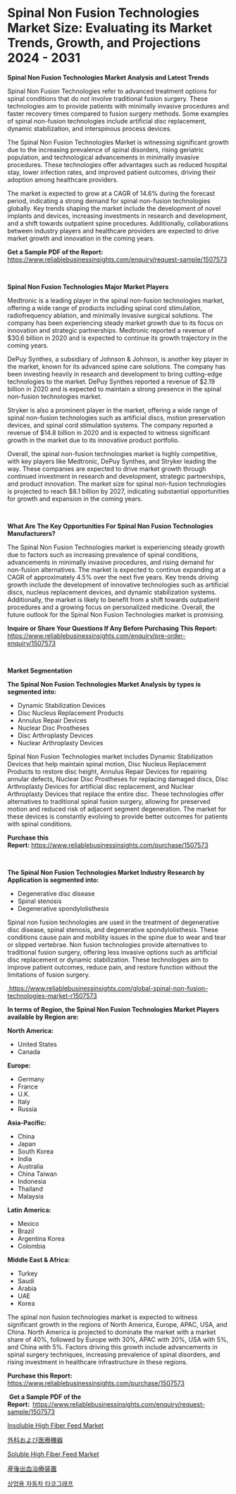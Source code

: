 <p><h1>Spinal Non Fusion Technologies Market Size: Evaluating its Market Trends, Growth, and Projections 2024 - 2031</h1></p><p><strong>Spinal Non Fusion Technologies Market Analysis and Latest Trends</strong></p>
<p><p>Spinal Non Fusion Technologies refer to advanced treatment options for spinal conditions that do not involve traditional fusion surgery. These technologies aim to provide patients with minimally invasive procedures and faster recovery times compared to fusion surgery methods. Some examples of spinal non-fusion technologies include artificial disc replacement, dynamic stabilization, and interspinous process devices.</p><p>The Spinal Non Fusion Technologies Market is witnessing significant growth due to the increasing prevalence of spinal disorders, rising geriatric population, and technological advancements in minimally invasive procedures. These technologies offer advantages such as reduced hospital stay, lower infection rates, and improved patient outcomes, driving their adoption among healthcare providers.</p><p>The market is expected to grow at a CAGR of 14.6% during the forecast period, indicating a strong demand for spinal non-fusion technologies globally. Key trends shaping the market include the development of novel implants and devices, increasing investments in research and development, and a shift towards outpatient spine procedures. Additionally, collaborations between industry players and healthcare providers are expected to drive market growth and innovation in the coming years.</p></p>
<p><strong>Get a Sample PDF of the Report:&nbsp;</strong> <a href="https://www.reliablebusinessinsights.com/enquiry/request-sample/1507573">https://www.reliablebusinessinsights.com/enquiry/request-sample/1507573</a></p>
<p>&nbsp;</p>
<p><strong>Spinal Non Fusion Technologies Major Market Players</strong></p>
<p><p>Medtronic is a leading player in the spinal non-fusion technologies market, offering a wide range of products including spinal cord stimulation, radiofrequency ablation, and minimally invasive surgical solutions. The company has been experiencing steady market growth due to its focus on innovation and strategic partnerships. Medtronic reported a revenue of $30.6 billion in 2020 and is expected to continue its growth trajectory in the coming years.</p><p>DePuy Synthes, a subsidiary of Johnson & Johnson, is another key player in the market, known for its advanced spine care solutions. The company has been investing heavily in research and development to bring cutting-edge technologies to the market. DePuy Synthes reported a revenue of $2.19 billion in 2020 and is expected to maintain a strong presence in the spinal non-fusion technologies market.</p><p>Stryker is also a prominent player in the market, offering a wide range of spinal non-fusion technologies such as artificial discs, motion preservation devices, and spinal cord stimulation systems. The company reported a revenue of $14.8 billion in 2020 and is expected to witness significant growth in the market due to its innovative product portfolio.</p><p>Overall, the spinal non-fusion technologies market is highly competitive, with key players like Medtronic, DePuy Synthes, and Stryker leading the way. These companies are expected to drive market growth through continued investment in research and development, strategic partnerships, and product innovation. The market size for spinal non-fusion technologies is projected to reach $8.1 billion by 2027, indicating substantial opportunities for growth and expansion in the coming years.</p></p>
<p>&nbsp;</p>
<p><strong>What Are The Key Opportunities For Spinal Non Fusion Technologies Manufacturers?</strong></p>
<p><p>The Spinal Non Fusion Technologies market is experiencing steady growth due to factors such as increasing prevalence of spinal conditions, advancements in minimally invasive procedures, and rising demand for non-fusion alternatives. The market is expected to continue expanding at a CAGR of approximately 4.5% over the next five years. Key trends driving growth include the development of innovative technologies such as artificial discs, nucleus replacement devices, and dynamic stabilization systems. Additionally, the market is likely to benefit from a shift towards outpatient procedures and a growing focus on personalized medicine. Overall, the future outlook for the Spinal Non Fusion Technologies market is promising.</p></p>
<p><strong>Inquire or Share Your Questions If Any Before Purchasing This Report:</strong> <a href="https://www.reliablebusinessinsights.com/enquiry/pre-order-enquiry/1507573">https://www.reliablebusinessinsights.com/enquiry/pre-order-enquiry/1507573</a></p>
<p>&nbsp;</p>
<p><strong>Market Segmentation</strong></p>
<p><strong>The Spinal Non Fusion Technologies Market Analysis by types is segmented into:</strong></p>
<p><ul><li>Dynamic Stabilization Devices</li><li>Disc Nucleus Replacement Products</li><li>Annulus Repair Devices</li><li>Nuclear Disc Prostheses</li><li>Disc Arthroplasty Devices</li><li>Nuclear Arthroplasty Devices</li></ul></p>
<p><p>Spinal Non Fusion Technologies market includes Dynamic Stabilization Devices that help maintain spinal motion, Disc Nucleus Replacement Products to restore disc height, Annulus Repair Devices for repairing annular defects, Nuclear Disc Prostheses for replacing damaged discs, Disc Arthroplasty Devices for artificial disc replacement, and Nuclear Arthroplasty Devices that replace the entire disc. These technologies offer alternatives to traditional spinal fusion surgery, allowing for preserved motion and reduced risk of adjacent segment degeneration. The market for these devices is constantly evolving to provide better outcomes for patients with spinal conditions.</p></p>
<p><strong>Purchase this Report:&nbsp;</strong><a href="https://www.reliablebusinessinsights.com/purchase/1507573">https://www.reliablebusinessinsights.com/purchase/1507573</a></p>
<p>&nbsp;</p>
<p><strong>The Spinal Non Fusion Technologies Market Industry Research by Application is segmented into:</strong></p>
<p><ul><li>Degenerative disc disease</li><li>Spinal stenosis</li><li>Degenerative spondylolisthesis</li></ul></p>
<p><p>Spinal non fusion technologies are used in the treatment of degenerative disc disease, spinal stenosis, and degenerative spondylolisthesis. These conditions cause pain and mobility issues in the spine due to wear and tear or slipped vertebrae. Non fusion technologies provide alternatives to traditional fusion surgery, offering less invasive options such as artificial disc replacement or dynamic stabilization. These technologies aim to improve patient outcomes, reduce pain, and restore function without the limitations of fusion surgery.</p></p>
<p><a href="https://www.reliablebusinessinsights.com/global-spinal-non-fusion-technologies-market-r1507573">&nbsp;https://www.reliablebusinessinsights.com/global-spinal-non-fusion-technologies-market-r1507573</a></p>
<p><strong>In terms of Region, the Spinal Non Fusion Technologies Market Players available by Region are:</strong></p>
<p>
    <p> <strong> North America: </strong>
        <ul>
            <li>United States</li>
            <li>Canada</li>
        </ul>
        </p> 
    <p> <strong> Europe: </strong>
        <ul>
            <li>Germany</li>
            <li>France</li>
            <li>U.K.</li>
            <li>Italy</li>
            <li>Russia</li>
        </ul>
        </p> 
    <p> <strong> Asia-Pacific: </strong>
        <ul>
            <li>China</li>
            <li>Japan</li>
            <li>South Korea</li>
            <li>India</li>
            <li>Australia</li>
            <li>China Taiwan</li>
            <li>Indonesia</li>
            <li>Thailand</li>
            <li>Malaysia</li>
        </ul>
        </p> 
    <p> <strong> Latin America: </strong>
        <ul>
            <li>Mexico</li>
            <li>Brazil</li>
            <li>Argentina Korea</li>
            <li>Colombia</li>
        </ul>
        </p> 
    <p> <strong> Middle East & Africa: </strong>
        <ul>
            <li>Turkey</li>
            <li>Saudi</li>
            <li>Arabia</li>
            <li>UAE</li>
            <li>Korea</li>
        </ul>
    </p>
    </p>
<p><p>The spinal non fusion technologies market is expected to witness significant growth in the regions of North America, Europe, APAC, USA, and China. North America is projected to dominate the market with a market share of 40%, followed by Europe with 30%, APAC with 20%, USA with 5%, and China with 5%. Factors driving this growth include advancements in spinal surgery techniques, increasing prevalence of spinal disorders, and rising investment in healthcare infrastructure in these regions.</p></p>
<p><strong>Purchase this Report: </strong><a href="https://www.reliablebusinessinsights.com/purchase/1507573">https://www.reliablebusinessinsights.com/purchase/1507573</a></p>
<p>&nbsp;<strong>Get a Sample PDF of the Report:&nbsp;&nbsp;</strong><a href="https://www.reliablebusinessinsights.com/enquiry/request-sample/1507573">https://www.reliablebusinessinsights.com/enquiry/request-sample/1507573</a></p>
<p><strong></strong></p>
<p><p><a href="https://github.com/GageWest1962/Market-Research-Report-List-1/blob/main/insoluble-high-fiber-feed-market.md">Insoluble High Fiber Feed Market</a></p><p><a href="https://github.com/adcxff01450218/Market-Research-Report-List-2/blob/main/471852293239.md">外科および医療機器</a></p><p><a href="https://github.com/Hazelklievgspy6vdcsmu106w/Market-Research-Report-List-2/blob/main/soluble-high-fiber-feed-market.md">Soluble High Fiber Feed Market</a></p><p><a href="https://github.com/xnljig2898992/Market-Research-Report-List-2/blob/main/450386993238.md">産後出血治療装置</a></p><p><a href="https://github.com/Howaoole34545/Market-Research-Report-List-2/blob/main/403783485607.md">상업용 자동차 타코그래프</a></p></p>